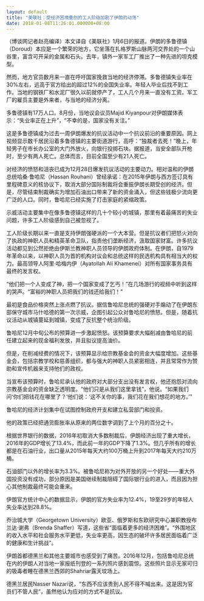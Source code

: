 ```yaml
---
layout: default
title: "美联社：受经济困境重创的工人阶级加剧了伊朗的动荡"
date: 2018-01-08T11:26:01.000000+08:00
---
```


（博谈网记者赵亮编译）本文译自《美联社》1月6日的报道。伊朗的多鲁德镇（Doroud）本应是一个繁荣的地方，它坐落在扎格罗斯山脉两河交界处的一个山谷里，富含可开采的金属和石头。去年，镇外一家军工厂推出了一种先进的坦克模型。

然而，地方官员数月来一直在呼吁国家挽救当地的经济停滞。多鲁德镇失业率在30%左右，远高于官方给出的超过12%的全国失业率。年轻人毕业后找不到工作。当地的钢铁厂和水泥厂很久以前就停产了，工人几个月来一直没有工资。军工厂的雇员主要是外来者，与当地的经济分离。

多鲁德镇有17万人口。8月份，当地议会议员Majid Kiyanpour对伊朗媒体表示：“失业率正在上升”，“不幸的是，国家没有关注。”

这是多鲁德镇成为过去一周伊朗爆发的抗议活动中一个抗议前沿的重要原因。网上视频显示数千居民沿着多鲁德镇的主要街道游行，高呼：“独裁者去死！”晚上，年轻男子在市长办公室的大门外放火，向银行投掷石块。据报道，当安全部队开枪时，至少有两人死亡。总体而言，目前全国至少有21人死亡。

对经济的愤怒和沮丧已成为12月28日爆发抗议活动的主要动力。相对温和的伊朗总统哈桑·鲁哈尼（Hassan Rouhani）曾经承诺：在2015年伊朗与西方签订具有里程碑意义的核协议下，取消大部分国际制裁将会重振伊朗长期受创的经济。但是，尽管结束制裁确实为增加石油出口带来了新的资金涌入，但这些钱极少流向更广泛的人口。同时，鲁哈尼已经实施了打击家庭的紧缩政策。

示威活动主要集中在像多鲁德镇这样的几十个较小的城镇，那里有着最痛苦的失业问题，许多工人阶级感到自己被忽视了。

工人阶级长期以来一直是支持伊朗强硬派的一个大本营。但是抗议者们把怒火对向了执政的神职人员和精英革命卫队，指责他们垄断经济，汲取国家财富。许多抗议活动都见到公然拒绝由伊斯兰教神职人员领导的伊朗政府体制。在伊朗，自1979年革命以来，以神职人员为首的机构对议会和总统这样的民选机构具有相当大的权力。最高领导人阿里·哈梅内伊（Ayatollah Ali Khamenei）对所有国家事务具有最终的发言权。

“他们把一个人变成了神，把一个国家变成了乞丐！”在几场游行的视频中听到这样的哭声。“富裕的神职人员把我们的钱还给我们！”

最初是食品价格突然上涨点燃了抗议。据信鲁哈尼总统的强硬对手煽动了在伊朗东部保守城市马什哈德的第一次示威，企图引起公众对鲁哈尼的愤怒。但是，随着抗议活动从城镇蔓延到城镇，变成了反抗整个统治阶级。

鲁哈尼12月中旬公布的预算进一步激起愤怒。该预算要求大幅削减由鲁哈尼的前任建立起来的现金福利发放，并且拟议提高油价。

但是，在削减经费的情况下，该预算显示给宗教基金会的资金大幅度增加。这些基金会，包括宗教学校和慈善组织，都与强大的神职人员紧密相连，并且常常作为赞助和宣传机器来支持他们的政权。

当宣布该预算时，鲁哈尼承认他的政府对大部分支出没有发言权，他还抱怨对流向宗教基金会的资金缺乏透明度。“他们只是从我们这里拿钱”，他说。“如果我们问‘你们把钱花在哪里了？’他们说：‘这不关你的事，我们花在我们想花的地方。’”

鲁哈尼的经济计划集中在试图控制政府开支和建立私营部门和投资。

他的政策已经把通货膨胀率从原来的两位数字调到了上个月的百分之十。

根据世界银行的数据，2016年初取消大多数制裁后，伊朗经济出现了重大增长，2016年的GDP增长了13.4%，而此前一年的GDP下降了1.3%。但几乎所有的增长都是在石油行业，出口量从2015年每天大约100万桶上升到2017年每天大约210万桶。

石油部门以外的增长率为3.3%。被鲁哈尼称为对外开放的另一个好处——重大外国投资没有成功，部分原因是美国继续制裁阻碍了国际银行业的进入，而且因为担心其他制裁最终可能会重来。

伊朗官方统计中心的数据显示，伊朗的官方失业率为12.4%，19至29岁的年轻人失业率达到28.8%。

乔治城大学（Georgetown University）欧亚、俄罗斯和东欧研究中心兼职教授布兰达·谢弗（Brenda Shaffer）写道，这些省“面临着更多的经济困难”。“外围地区的收入水平和社会服务水平更低，失业率更高，因生态的破坏许多居民面临着广泛的健康和生计挑战”。

伊朗首都德黑兰和其他主要城市也感受到了痛苦。2016年12月，包括鲁哈尼总统在内的伊朗人对当地一家报纸刊登的一系列照片感到震惊。这些照片显示无家可归的吸毒者睡在德黑兰西郊的Shahriar露天坟场上。

德黑兰居民Nasser Nazari说，“东西不应该贵到人民不得不喊出来。这是因为官员们不管人民”，虽然他认为应对的方式不是抗议。

